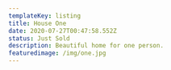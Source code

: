 ```yaml
---
templateKey: listing
title: House One
date: 2020-07-27T00:47:58.552Z
status: Just Sold
description: Beautiful home for one person.
featuredimage: /img/one.jpg
---
```

